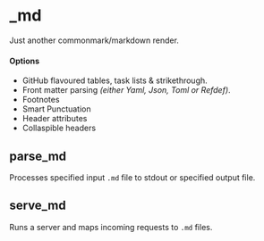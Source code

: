 # _md

Just another commonmark/markdown render.

#### Options

- GitHub flavoured tables, task lists & strikethrough.
- Front matter parsing _(either Yaml, Json, Toml or Refdef)_.
- Footnotes
- Smart Punctuation
- Header attributes
- Collaspible headers

## parse_md

Processes specified input `.md` file to stdout or specified output file.

## serve_md

Runs a server and maps incoming requests to `.md` files.